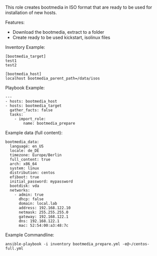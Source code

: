 This role creates bootmedia in ISO format that
are ready to be used for installation of new hosts. 

Features:
- Download the bootmedia, extract to a folder
- Create ready to be used kickstart, isolinux files

Inventory Example:

```
[bootmedia_target]
test1
test2

[bootmedia_host]
localhost bootmedia_parent_path=/data/isos
```

Playbook Example:

```
---
- hosts: bootmedia_host
- hosts: bootmedia_target
  gather_facts: false
  tasks:
    - import_role: 
        name: bootmedia_prepare
```

Example data (full content):

```
bootmedia_data:
  language: en_US
  locale: de_DE
  timezone: Europe/Berlin
  full_content: true
  arch: x86_64
  system: linux
  distribution: centos
  efiboot: true
  initial_password: mypassword
  bootdisk: vda
  networks:
    - admin: true
      dhcp: false
      domain: local.lab
      address: 192.168.122.10
      netmask: 255.255.255.0
      gateway: 192.168.122.1
      dns: 192.168.122.1
      mac: 52:54:00:a3:48:7c
```

Example Commandline:

```
ansible-playbook -i inventory bootmedia_prepare.yml -e@~/centos-full.yml
```

